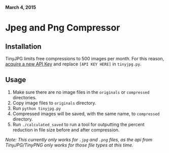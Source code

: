 **March 4, 2015**

# Jpeg and Png Compressor

## Installation

TinyJPG limits free compressions to 500 images per month. For this reason, [acquire a new API Key](https://tinypng.com/developers) and replace `[API KEY HERE]` in `tinyjpg.py`. 

## Usage

1. Make sure there are no image files in the `originals` or `compressed` directories.
2. Copy image files to `originals` directory.
3. Run `python tinyjpg.py`
4. Compressed images will be saved, with the same name, to `compressed` directory.
5. Run `./calculated_saved` to run a tool for outputting the percent reduction in file size before and after compression.

*Note: This currently only works for `.jpg` and `.png` files, as the api from TinyJPG/TinyPNG only works for those file types at this time.*

